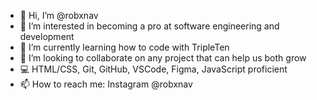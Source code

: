 - 👋 Hi, I’m @robxnav
- 👀 I’m interested in becoming a pro at software engineering and development
- 🌱 I’m currently learning how to code with TripleTen
- 🤝 I’m looking to collaborate on any project that can help us both grow
- 💻 HTML/CSS, Git, GitHub, VSCode, Figma, JavaScript proficient
- 📫 How to reach me: Instagram @robxnav

<!---
robxnav/robxnav is a ✨ special ✨ repository because its `README.md` (this file) appears on your GitHub profile.
You can click the Preview link to take a look at your changes.
--->
